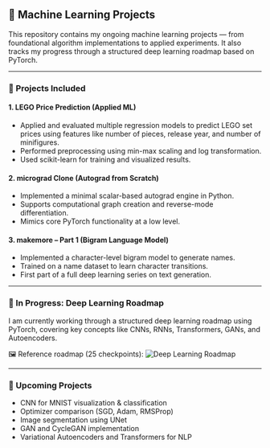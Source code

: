 ## 🧠 Machine Learning Projects

This repository contains my ongoing machine learning projects — from foundational algorithm implementations to applied experiments. It also tracks my progress through a structured deep learning roadmap based on PyTorch.

---

### 📁 Projects Included

#### 1. **LEGO Price Prediction (Applied ML)**

- Applied and evaluated multiple regression models to predict LEGO set prices using features like number of pieces, release year, and number of minifigures.
- Performed preprocessing using min-max scaling and log transformation.
- Used scikit-learn for training and visualized results.

#### 2. **micrograd Clone (Autograd from Scratch)**

- Implemented a minimal scalar-based autograd engine in Python.
- Supports computational graph creation and reverse-mode differentiation.
- Mimics core PyTorch functionality at a low level.

#### 3. **makemore – Part 1 (Bigram Language Model)**

- Implemented a character-level bigram model to generate names.
- Trained on a name dataset to learn character transitions.
- First part of a full deep learning series on text generation.

---

### 🧱 In Progress: Deep Learning Roadmap

I am currently working through a structured deep learning roadmap using PyTorch, covering key concepts like CNNs, RNNs, Transformers, GANs, and Autoencoders.

🖼️ Reference roadmap (25 checkpoints):
![Deep Learning Roadmap](./65e9fc97-7221-4d73-b9f0-1e22b877acd2.png)

---

### 📌 Upcoming Projects

- CNN for MNIST visualization & classification
- Optimizer comparison (SGD, Adam, RMSProp)
- Image segmentation using UNet
- GAN and CycleGAN implementation
- Variational Autoencoders and Transformers for NLP
